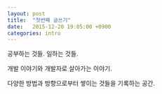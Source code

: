 ```yaml
---
layout: post
title:  "첫번째 글쓰기"
date:   2015-12-20 19:05:00 +0900
categories: intro
---
```


공부하는 것들. 일하는 것들.

개발 이야기와 개발자로 살아가는 이야기.

다양한 방법과 방향으로부터 쌓이는 것들을 기록하는 공간.